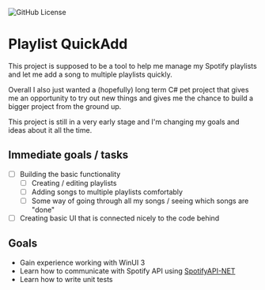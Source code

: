 ![GitHub License](https://img.shields.io/github/license/matkv/playlist-quickadd)

# Playlist QuickAdd

This project is supposed to be a tool to help me manage my Spotify playlists and let me add a song to multiple playlists quickly. 

Overall I also just wanted a (hopefully) long term C# pet project that gives me an opportunity to try out new things and gives me the chance to build a bigger project from the ground up.

This project is still in a very early stage and I'm changing my goals and ideas about it all the time.

## Immediate goals / tasks

- [ ] Building the basic functionality
  - [ ] Creating / editing playlists
  - [ ] Adding songs to multiple playlists comfortably
  - [ ] Some way of going through all my songs / seeing which songs are "done" 
- [ ] Creating basic UI that is connected nicely to the code behind

## Goals

- Gain experience working with WinUI 3
- Learn how to communicate with Spotify API using [SpotifyAPI-NET](https://johnnycrazy.github.io/SpotifyAPI-NET/)
- Learn how to write unit tests
